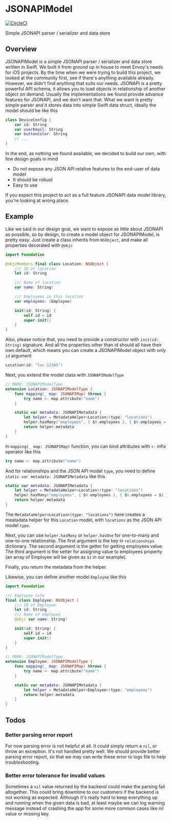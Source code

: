 # JSONAPIModel

[![CircleCI](https://circleci.com/gh/envoy/JSONAPIModel.svg?style=svg)](https://circleci.com/gh/envoy/JSONAPIModel)

Simple JSONAPI parser / serializer and data store

## Overview

JSONAPIModel is a simple JSONAPI parser / serializer and data store written in Swift. We built it from ground up in house to meet Envoy's needs for iOS projects. By the time when we were trying to build this project, we looked at the community first, see if there's anything available already. However, we didn't find anything that suits our needs. JSONAPI is a pretty powerful API schema, it allows you to load objects in relationship of another object on demand. Usually the implementations we found provide advance features for JSONAPI, and we don't want that. What we want is pretty simple parser and it stores data into simple Swift data struct, ideally the model should be like this

```Swift
class DeviceConfig {
    var id: String
    var userEmail: String
    var buttonColor: String
    // ...
}
```

In the end, as nothing we found available, we decided to build our own, with few design goals in mind

 - Do not expose any JSON API relative features to the end-user of data model
 - It should be robust
 - Easy to use

If you expect this project to act as a full feature JSONAPI data model library, you're looking at wrong place.

## Example

Like we said in our design goal, we want to expose as little about JSONAPI as possible, so by design, to create a model object for JSONAPIModel, is pretty easy. Just create a class inherits from `NSObject`, and make all properties decorated with `@objc`

```Swift
import Foundation

@objcMembers final class Location: NSObject {
    /// ID of location
    let id: String

    /// Name of location
    var name: String!

    /// Employees in this location
    var employees: [Employee]

    init(id: String) {
        self.id = id
        super.init()
    }
}
```

Also, please notice that, you need to provide a constructor with `init(id: String)` signature. And all the properties other than id should all have their own default, which means you can create a JSONAPIModel object with only `id` argument

```Swift
Location(id: "loc-12345")
```

Next, you extend the model class with `JSONAPIModelType`

```Swift
// MARK: JSONAPIModelType
extension Location: JSONAPIModelType {
    func mapping(_ map: JSONAPIMap) throws {
        try name <- map.attribute("name")
    }

    static var metadata: JSONAPIMetadata {
        let helper = MetadataHelper<Location>(type: "locations")
        helper.hasMany("employees", { $0.employees }, { $0.employees = $1 })
        return helper.metadata
    }
}
```

In `mapping(_ map: JSONAPIMap)` function, you can bind attributes with `<-` infix operator like this

```Swift
try name <- map.attribute("name")
```

And for relationships and the JSON API model `type`, you need to define `static var metadata: JSONAPIMetadata` like this

```Swift
static var metadata: JSONAPIMetadata {
    let helper = MetadataHelper<Location>(type: "locations")
    helper.hasMany("employees", { $0.employees }, { $0.employees = $1 })
    return helper.metadata
}
```

The `MetadataHelper<Location>(type: "locations")` here creates a meatadata helper for this `Location` model, with `locations` as the JSON API model `type`.

Next, you can use `helper.hasMany` or `helper.hasOne` for one-to-many and one-to-one relationship. The first argument is the key in `relationships` dictionary. The second argument is the getter for getting employees value. The third argument is the setter for assigning value to employees property (an array of Employee will be given as `$1` in our example).

Finally, you return the metadata from the helper.

Likewise, you can define another model `Employee` like this

```Swift
import Foundation

/// Employee info
final class Employee: NSObject {
    /// ID of Employee
    let id: String
    /// Name of employee
    @objc var name: String!

    init(id: String) {
        self.id = id
        super.init()
    }
}

// MARK: JSONAPIModelType
extension Employee: JSONAPIModelType {
    func mapping(_ map: JSONAPIMap) throws {
        try name <- map.attribute("name")
    }

    static var metadata: JSONAPIMetadata {
        let helper = MetadataHelper<Employee>(type: "employees")
        return helper.metadata
    }
}
```

## Todos

### Better parsing error report

For now parsing error is not helpful at all. It could simply return a `nil`, or throw an exception. It's not handled pretty well. We should provide better parsing error report, so that we may can write these error to logs file to help troubleshooting.

### Better error tolerance for invalid values

Sometimes a `nil` value returned by the backend could make the parsing fail altogether. This could bring downtime to our customers if the backend is not working as expected. Although it's really hard to keep everything up and running when the given data is bad, at least maybe we can log warning message instead of crashing the app for some more common cases like nil value or missing key.
 
